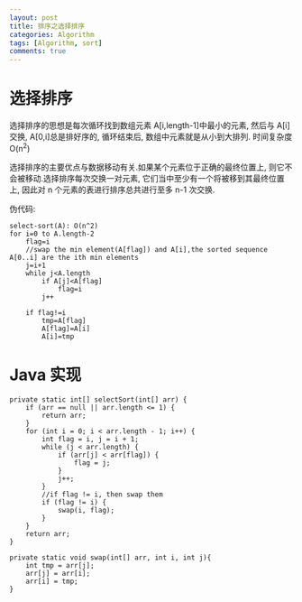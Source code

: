 ```yaml
---
layout: post
title: 排序之选择排序
categories: Algorithm
tags: [Algorithm, sort]
comments: true
---
```



# 选择排序

选择排序的思想是每次循环找到数组元素 A[i,length-1]中最小的元素, 然后与 A[i]交换, A[0,i]总是排好序的, 循环结束后, 数组中元素就是从小到大排列. 时间复杂度 O(n<sup>2</sup>)

选择排序的主要优点与数据移动有关.如果某个元素位于正确的最终位置上, 则它不会被移动.选择排序每次交换一对元素, 它们当中至少有一个将被移到其最终位置上, 因此对 n 个元素的表进行排序总共进行至多 n-1 次交换.

伪代码:

    select-sort(A): O(n^2)
    for i=0 to A.length-2
        flag=i
        //swap the min element(A[flag]) and A[i],the sorted sequence A[0..i] are the ith min elements
        j=i+1
        while j<A.length
            if A[j]<A[flag]
                flag=i
            j++
    
        if flag!=i
            tmp=A[flag]
            A[flag]=A[i]
            A[i]=tmp


# Java 实现

    
    private static int[] selectSort(int[] arr) {
        if (arr == null || arr.length <= 1) {
            return arr;
        }
        for (int i = 0; i < arr.length - 1; i++) {
            int flag = i, j = i + 1;
            while (j < arr.length) {
                if (arr[j] < arr[flag]) {
                    flag = j;
                }
                j++;
            }
            //if flag != i, then swap them
            if (flag != i) {
                swap(i, flag);
            }
        }
        return arr;
    }
    
    private static void swap(int[] arr, int i, int j){
        int tmp = arr[j];
        arr[j] = arr[i];
        arr[i] = tmp;
    }

